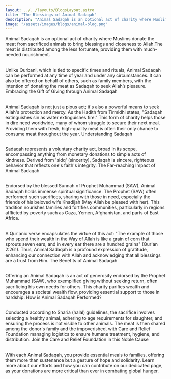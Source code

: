 ```yaml
---
layout: ../../layouts/BlogsLayout.astro
title: "The Blessings of Animal Sadaqah"
description: "Animal Sadaqah is an optional act of charity where Muslims donate the meat from sacrificed animals..."
image: "/assets/images/blogs/animal-blog.png"
---
```


  Animal Sadaqah is an optional act of charity where Muslims donate the meat from sacrificed animals to bring blessings and closeness to Allah.The meat is distributed among the less fortunate, providing them with much-needed nourishment.<br><br> 




Unlike Qurbani, which is tied to specific times and rituals, Animal Sadaqah can be performed at any time of year and under any circumstances. It can also be offered on behalf of others, such as family members, with the intention of donating the meat as Sadaqah to seek Allah’s pleasure.
Embracing the Gift of Giving through Animal Sadaqah <br><br>

Animal Sadaqah is not just a pious act; it's also a powerful means to seek Allah's protection and mercy. As the Hadith from Tirmidhi states, "Sadaqah extinguishes sin as water extinguishes fire." This form of charity helps those in dire need worldwide, many of whom struggle to secure their next meal. Providing them with fresh, high-quality meat is often their only chance to consume meat throughout the year.
Understanding Sadaqah <br><br>

Sadaqah represents a voluntary charity act, broad in its scope, encompassing anything from monetary donations to simple acts of kindness. Derived from 'sidq' (sincerity), Sadaqah is sincere, righteous behavior that reflects one's faith's integrity.
The Far-reaching Impact of Animal Sadaqah <br><br>

Endorsed by the blessed Sunnah of Prophet Muhammad (SAW), Animal Sadaqah holds immense spiritual significance. The Prophet (SAW) often performed such sacrifices, sharing with those in need, especially the friends of his beloved wife Khadijah (May Allah be pleased with her). This tradition nourishes families and fortifies communities, particularly in regions afflicted by poverty such as Gaza, Yemen, Afghanistan, and parts of East Africa. <br><br>

A Qur'anic verse encapsulates the virtue of this act: "The example of those who spend their wealth in the Way of Allah is like a grain of corn that sprouts seven ears, and in every ear there are a hundred grains" (Qur'an 2:261). Thus, Animal Sadaqah is a profound expression of gratitude, enhancing our connection with Allah and acknowledging that all blessings are a trust from Him.
The Benefits of Animal Sadaqah <br><br>

Offering an Animal Sadaqah is an act of generosity endorsed by the Prophet Muhammad (SAW), who exemplified giving without seeking return, often sacrificing his own needs for others. This charity purifies wealth and encourages a societal wealth flow, providing essential support to those in hardship.
How is Animal Sadaqah Performed? <br><br>

Conducted according to Sharia (halal) guidelines, the sacrifice involves selecting a healthy animal, adhering to age requirements for slaughter, and ensuring the process is not visible to other animals. The meat is then shared among the donor's family and the impoverished, with Care and Relief Foundation managing logistics to ensure humane treatment, hygiene, and distribution.
Join the Care and Relief Foundation in this Noble Cause <br><br>

With each Animal Sadaqah, you provide essential meals to families, offering them more than sustenance but a gesture of hope and solidarity. Learn more about our efforts and how you can contribute on our dedicated page, as your donations are more critical than ever in combating global hunger. <br><br>